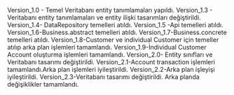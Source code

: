 Version_1.0 - Temel Veritabanı entity tanımlamaları yapıldı.
Version_1.3 - Veritabanı entity tanımlamaları ve entity ilişki tasarımları değiştirildi.
Version_1.4- DataRepository temelleri atıldı.
Version_1.5 -Api temelleri atıldı.
Version_1.6-Business.abstract temelleri atıldı.
Version_1.7-Business.concrete temelleri atıldı.
Version_1.8-Customer ve individual Customer için temeller atılıp arka plan işlemleri tamamlandı.
Version_1.9-İndividual Customer Account oluşturma işlemleri tamamlandı.
Version_2.0- Entity sınıfları ve Veritabanı tasarımı değiştirildi.
Version_2.1-Account transaction işlemleri tamamlandı.Arka plan işlemleri iyileştirildi.
Version_2.2-Arka plan işleyişi iyileştirildi.
Version_2.3-Veritabanı tasarımı değiştirildi. Arka planda değişiklikler tamamlandı.
